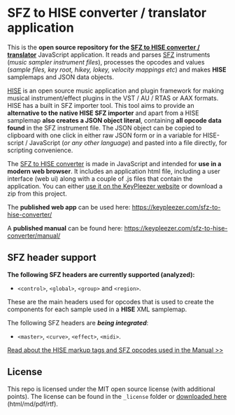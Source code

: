 # SFZ to HISE converter / translator application

This is the **open source repository for the [SFZ to HISE converter / translator](https://keypleezer.com/sfz-to-hise-converter/)** JavaScript application. It reads and parses [SFZ](https://sfzformat.com/) instruments (*music sampler instrument files*), processes the opcodes and values (*sample files, key root, hikey, lokey, velocity mappings etc*) and makes **HISE** samplemaps and JSON data objects. 

[HISE](https://www.hise.audio/) is an open source music application and plugin framework for making musical instrument/effect plugins in the VST / AU / RTAS or AAX formats. HISE has a built in SFZ importer tool. This tool aims to provide an **alternative to the native HISE SFZ importer** and apart from a HISE samplemap **also creates a JSON object literal**, containing **all opcode data found** in the SFZ instrument file. The JSON object can be copied to clipboard with one click in either raw JSON form or in a variable for HISE-script / JavaScript (*or any other language*) and pasted into a file directly, for scripting convenience.

The [SFZ to HISE converter](https://keypleezer.com/sfz-to-hise-converter/) is made in JavaScript and intended for **use in a modern web browser**. It includes an application html file, including a user interface (web ui) along with a couple of .js files that contain the application. You can either [use it on the KeyPleezer website](https://keypleezer.com/sfz-to-hise-converter/) or download a zip from this project. 

The **published web app** can be used here:
https://keypleezer.com/sfz-to-hise-converter/

A **published manual** can be found here:
https://keypleezer.com/sfz-to-hise-converter/manual/



## SFZ header support

**The following SFZ headers are currently supported (analyzed):**

- `<control>`, `<global>`, `<group>` and `<region>`.

These are the main headers used for opcodes that is used to create the components for each sample used in a **HISE** XML samplemap. 

The following SFZ headers are ***being integrated***:

- `<master>`, `<curve>`, `<effect>`, `<midi>`.

[Read about the HISE markup tags and SFZ opcodes used in the Manual >>](https://keypleezer.com/sfz-to-hise-converter/manual/)

## License

This repo is licensed under the MIT open source license (with additional points). The license can be found in the `_license` folder or [downloaded here](https://keypleezer.com/files-press/licenses/sfz-to-hise-converter-license.zip) (html/md/pdf/rtf).

